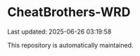 # CheatBrothers-WRD

Last updated: 2025-06-26 03:19:58

This repository is automatically maintained.
